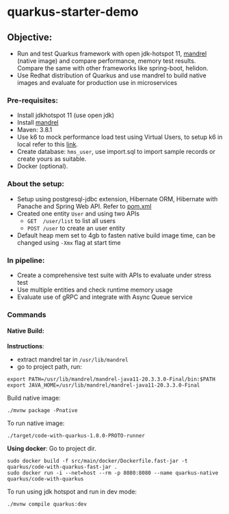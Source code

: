 # quarkus-starter-demo
## Objective:
- Run and test Quarkus framework with open jdk-hotspot 11, [mandrel](https://github.com/graalvm/mandrel/blob/default/README.md) (native image) and compare performance, memory test results. Compare the same with other frameworks like spring-boot, helidon.
- Use Redhat distribution of Quarkus and use mandrel to build native images and evaluate for production use in microservices

### Pre-requisites:
* Install jdkhotspot 11 (use open jdk)
* Install [mandrel](https://github.com/graalvm/mandrel/blob/default/README.md)
* Maven: 3.8.1
* Use k6 to mock performance load test using Virtual Users, to setup k6 in local refer to this [link](https://k6.io/docs/getting-started/installation/).
* Create database: `hms_user`, use import.sql to import sample records or create yours as suitable.
* Docker (optional).

### About the setup:
- Setup using postgresql-jdbc extension, Hibernate ORM, Hibernate with Panache and Spring Web API.
Refer to [pom.xml](https://github.com/pranay-s/springboot-starter-demo/blob/main/pom.xml)
- Created one entity `User` and using two APIs
  * `GET  /user/list` to list all users
  * `POST /user` to create an user entity
- Default heap mem set to 4gb to fasten native build image time, can be changed using `-Xmx` flag at start time

### In pipeline:
- Create a comprehensive test suite with APIs to evaluate under stress test
- Use multiple entities and check runtime memory usage
- Evaluate use of gRPC and integrate with Async Queue service

### Commands
#### Native Build:
**Instructions**:
- extract mandrel tar in `/usr/lib/mandrel`
- go to project path, run:
```shell
export PATH=/usr/lib/mandrel/mandrel-java11-20.3.3.0-Final/bin:$PATH
export JAVA_HOME=/usr/lib/mandrel/mandrel-java11-20.3.3.0-Final
```
Build native image:
```shell
./mvnw package -Pnative
```
To run native image:
```shell
./target/code-with-quarkus-1.0.0-PROTO-runner
```
**Using docker**:
Go to project dir.
```shell
sudo docker build -f src/main/docker/Dockerfile.fast-jar -t quarkus/code-with-quarkus-fast-jar .
sudo docker run -i --net=host --rm -p 8080:8080 --name quarkus-native quarkus/code-with-quarkus
```
To run using jdk hotspot and run in dev mode:
```shell
./mvnw compile quarkus:dev
```

